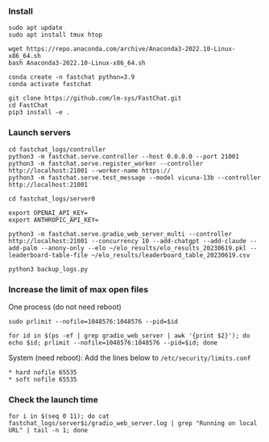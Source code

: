 ### Install
```
sudo apt update
sudo apt install tmux htop

wget https://repo.anaconda.com/archive/Anaconda3-2022.10-Linux-x86_64.sh
bash Anaconda3-2022.10-Linux-x86_64.sh

conda create -n fastchat python=3.9
conda activate fastchat

git clone https://github.com/lm-sys/FastChat.git
cd FastChat
pip3 install -e .
```

### Launch servers
```
cd fastchat_logs/controller
python3 -m fastchat.serve.controller --host 0.0.0.0 --port 21001
python3 -m fastchat.serve.register_worker --controller http://localhost:21001 --worker-name https://
python3 -m fastchat.serve.test_message --model vicuna-13b --controller http://localhost:21001

cd fastchat_logs/server0

export OPENAI_API_KEY=
export ANTHROPIC_API_KEY=

python3 -m fastchat.serve.gradio_web_server_multi --controller http://localhost:21001 --concurrency 10 --add-chatgpt --add-claude --add-palm --anony-only --elo ~/elo_results/elo_results_20230619.pkl --leaderboard-table-file ~/elo_results/leaderboard_table_20230619.csv

python3 backup_logs.py
```

### Increase the limit of max open files
One process (do not need reboot)
```
sudo prlimit --nofile=1048576:1048576 --pid=$id

for id in $(ps -ef | grep gradio_web_server | awk '{print $2}'); do echo $id; prlimit --nofile=1048576:1048576 --pid=$id; done
```

System (need reboot): Add the lines below to `/etc/security/limits.conf`
```
* hard nofile 65535
* soft nofile 65535
```


### Check the launch time
```
for i in $(seq 0 11); do cat fastchat_logs/server$i/gradio_web_server.log | grep "Running on local URL" | tail -n 1; done
```
